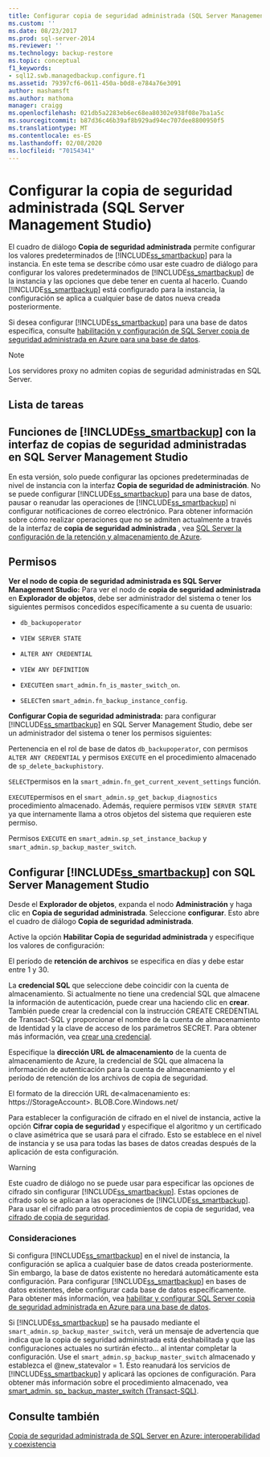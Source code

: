 ```yaml
---
title: Configurar copia de seguridad administrada (SQL Server Management Studio) | Microsoft Docs
ms.custom: ''
ms.date: 08/23/2017
ms.prod: sql-server-2014
ms.reviewer: ''
ms.technology: backup-restore
ms.topic: conceptual
f1_keywords:
- sql12.swb.managedbackup.configure.f1
ms.assetid: 79397cf6-0611-450a-b0d8-e784a76e3091
author: mashamsft
ms.author: mathoma
manager: craigg
ms.openlocfilehash: 021db5a2283eb6ec68ea80302e938f08e7ba1a5c
ms.sourcegitcommit: b87d36c46b39af8b929ad94ec707dee8800950f5
ms.translationtype: MT
ms.contentlocale: es-ES
ms.lasthandoff: 02/08/2020
ms.locfileid: "70154341"
---
```

# <a name="configure-managed-backup-sql-server-management-studio"></a>Configurar la copia de seguridad administrada (SQL Server Management Studio)
  El cuadro de diálogo **Copia de seguridad administrada** permite configurar los valores predeterminados de [!INCLUDE[ss_smartbackup](../includes/ss-smartbackup-md.md)] para la instancia. En este tema se describe cómo usar este cuadro de diálogo para configurar los valores predeterminados de [!INCLUDE[ss_smartbackup](../includes/ss-smartbackup-md.md)] de la instancia y las opciones que debe tener en cuenta al hacerlo. Cuando [!INCLUDE[ss_smartbackup](../includes/ss-smartbackup-md.md)] está configurado para la instancia, la configuración se aplica a cualquier base de datos nueva creada posteriormente.  
  
 Si desea configurar [!INCLUDE[ss_smartbackup](../includes/ss-smartbackup-md.md)] para una base de datos específica, consulte [habilitación y configuración de SQL Server copia de seguridad administrada en Azure para una base de datos](../../2014/database-engine/sql-server-managed-backup-to-windows-azure-retention-and-storage-settings.md#DatabaseConfigure).  
 
> [!NOTE] 
> Los servidores proxy no admiten copias de seguridad administradas en SQL Server. 
  
## <a name="task-list"></a>Lista de tareas  
  
## <a name="includess_smartbackupincludesss-smartbackup-mdmd-functions-using-managed-backup-interface-in-sql-server-management-studio"></a>Funciones de [!INCLUDE[ss_smartbackup](../includes/ss-smartbackup-md.md)] con la interfaz de copias de seguridad administradas en SQL Server Management Studio  
 En esta versión, solo puede configurar las opciones predeterminadas de nivel de instancia con la interfaz **Copia de seguridad de administración**. No se puede configurar [!INCLUDE[ss_smartbackup](../includes/ss-smartbackup-md.md)] para una base de datos, pausar o reanudar las operaciones de [!INCLUDE[ss_smartbackup](../includes/ss-smartbackup-md.md)] ni configurar notificaciones de correo electrónico. Para obtener información sobre cómo realizar operaciones que no se admiten actualmente a través de la interfaz de **copia de seguridad administrada** , vea [SQL Server la configuración de la retención y almacenamiento de Azure](../../2014/database-engine/sql-server-managed-backup-to-windows-azure-retention-and-storage-settings.md).  
  
## <a name="permissions"></a>Permisos  
 **Ver el nodo de copia de seguridad administrada es SQL Server Management Studio:** Para ver el nodo de **copia de seguridad administrada** en **Explorador de objetos**, debe ser administrador del sistema o tener los siguientes permisos concedidos específicamente a su cuenta de usuario:  
  
-   `db_backupoperator`  
  
-   `VIEW SERVER STATE`  
  
-   `ALTER ANY CREDENTIAL`  
  
-   `VIEW ANY DEFINITION`  
  
-   `EXECUTE`en `smart_admin.fn_is_master_switch_on`.  
  
-   `SELECT`en `smart_admin.fn_backup_instance_config`.  
  
 
  **Configurar Copia de seguridad administrada:** para configurar [!INCLUDE[ss_smartbackup](../includes/ss-smartbackup-md.md)] en SQL Server Management Studio, debe ser un administrador del sistema o tener los permisos siguientes:  
  
 Pertenencia en el rol de base de datos `db_backupoperator`, con permisos `ALTER ANY CREDENTIAL` y permisos `EXECUTE` en el procedimiento almacenado de `sp_delete_backuphistory`.  
  
 `SELECT`permisos en la `smart_admin.fn_get_current_xevent_settings` función.  
  
 `EXECUTE`permisos en el `smart_admin.sp_get_backup_diagnostics` procedimiento almacenado. Además, requiere permisos `VIEW SERVER STATE` ya que internamente llama a otros objetos del sistema que requieren este permiso.  
  
 Permisos `EXECUTE` en `smart_admin.sp_set_instance_backup` y `smart_admin.sp_backup_master_switch`.  
  
## <a name="configure-includess_smartbackupincludesss-smartbackup-mdmd-using-sql-server-management-studio"></a>Configurar [!INCLUDE[ss_smartbackup](../includes/ss-smartbackup-md.md)] con SQL Server Management Studio  
 Desde el **Explorador de objetos**, expanda el nodo **Administración** y haga clic en **Copia de seguridad administrada**. Seleccione **configurar**. Esto abre el cuadro de diálogo **Copia de seguridad administrada**.  
  
 Active la opción **Habilitar Copia de seguridad administrada** y especifique los valores de configuración:  
  
 El período de **retención de archivos** se especifica en días y debe estar entre 1 y 30.  
  
 La **credencial SQL** que seleccione debe coincidir con la cuenta de almacenamiento. Si actualmente no tiene una credencial SQL que almacene la información de autenticación, puede crear una haciendo clic en **crear**. También puede crear la credencial con la instrucción CREATE CREDENTIAL de Transact-SQL y proporcionar el nombre de la cuenta de almacenamiento de Identidad y la clave de acceso de los parámetros SECRET. Para obtener más información, vea [crear una credencial](../relational-databases/backup-restore/sql-server-backup-to-url.md#credential).  
  
 Especifique la **dirección URL de almacenamiento** de la cuenta de almacenamiento de Azure, la credencial de SQL que almacena la información de autenticación para la cuenta de almacenamiento y el período de retención de los archivos de copia de seguridad.  
  
 El formato de la dirección URL de\<almacenamiento es: https://StorageAccount>. BLOB.Core.Windows.net/  
  
 Para establecer la configuración de cifrado en el nivel de instancia, active la opción **Cifrar copia de seguridad** y especifique el algoritmo y un certificado o clave asimétrica que se usará para el cifrado.  Esto se establece en el nivel de instancia y se usa para todas las bases de datos creadas después de la aplicación de esta configuración.  
  
> [!WARNING]  
>  Este cuadro de diálogo no se puede usar para especificar las opciones de cifrado sin configurar [!INCLUDE[ss_smartbackup](../includes/ss-smartbackup-md.md)]. Estas opciones de cifrado solo se aplican a las operaciones de [!INCLUDE[ss_smartbackup](../includes/ss-smartbackup-md.md)]. Para usar el cifrado para otros procedimientos de copia de seguridad, vea [cifrado de copia de seguridad](../relational-databases/backup-restore/backup-encryption.md).  
  
### <a name="considerations"></a>Consideraciones  
 Si configura [!INCLUDE[ss_smartbackup](../includes/ss-smartbackup-md.md)] en el nivel de instancia, la configuración se aplica a cualquier base de datos creada posteriormente.  Sin embargo, la base de datos existente no heredará automáticamente esta configuración. Para configurar [!INCLUDE[ss_smartbackup](../includes/ss-smartbackup-md.md)] en bases de datos existentes, debe configurar cada base de datos específicamente. Para obtener más información, vea [habilitar y configurar SQL Server copia de seguridad administrada en Azure para una base de datos](../../2014/database-engine/sql-server-managed-backup-to-windows-azure-retention-and-storage-settings.md#DatabaseConfigure).  
  
 Si [!INCLUDE[ss_smartbackup](../includes/ss-smartbackup-md.md)] se ha pausado mediante el `smart_admin.sp_backup_master_switch`, verá un mensaje de advertencia que indica que la copia de seguridad administrada está deshabilitada y que las configuraciones actuales no surtirán efecto... al intentar completar la configuración. Use el `smart_admin.sp_backup_master_switch` almacenado y establezca el @new_statevalor = 1. Esto reanudará los servicios de [!INCLUDE[ss_smartbackup](../includes/ss-smartbackup-md.md)] y aplicará las opciones de configuración. Para obtener más información sobre el procedimiento almacenado, vea [smart_admin. sp_ backup_master_switch &#40;Transact-SQL&#41;](/sql/relational-databases/system-stored-procedures/managed-backup-sp-backup-master-switch-transact-sql).  
  
## <a name="see-also"></a>Consulte también  
 [Copia de seguridad administrada de SQL Server en Azure: interoperabilidad y coexistencia](../../2014/database-engine/sql-server-managed-backup-to-windows-azure-interoperability-and-coexistence.md)  
  
  
